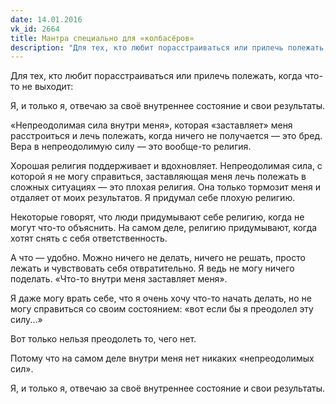 ```yaml
---
date: 14.01.2016
vk_id: 2664
title: Мантра специально для «колбасёров»
description: "Для тех, кто любит порасстраиваться или прилечь полежать, когда что-то не выходит"
---
```


Для тех, кто любит порасстраиваться или прилечь полежать, когда что-то не выходит:

Я, и только я, отвечаю за своё внутреннее состояние и свои результаты.

«Непреодолимая сила внутри меня», которая «заставляет» меня расстроиться и лечь полежать, когда ничего не получается — это бред. Вера в непреодолимую силу — это вообще-то религия.

Хорошая религия поддерживает и вдохновляет. Непреодолимая сила, с которой я не могу справиться, заставляющая меня лечь полежать в сложных ситуациях — это плохая религия. Она только тормозит меня и отдаляет от моих результатов. Я придумал себе плохую религию.

Некоторые говорят, что люди придумывают себе религию, когда не могут что-то объяснить. На самом деле, религию придумывают, когда хотят снять с себя ответственность.

А что — удобно. Можно ничего не делать, ничего не решать, просто лежать и чувствовать себя отвратительно. Я ведь не могу ничего поделать. «Что-то внутри меня заставляет меня».

Я даже могу врать себе, что я очень хочу что-то начать делать, но не могу справиться со своим состоянием: «вот если бы я преодолел эту силу...»

Вот только нельзя преодолеть то, чего нет.

Потому что на самом деле внутри меня нет никаких «непреодолимых сил».

Я, и только я, отвечаю за своё внутреннее состояние и свои результаты.
